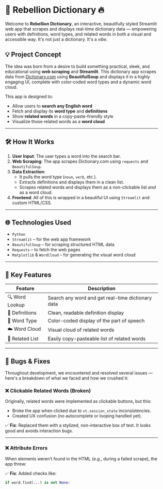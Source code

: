 # 🧠 Rebellion Dictionary 🔥

Welcome to **Rebellion Dictionary**, an interactive, beautifully styled Streamlit web app that scrapes and displays real-time dictionary data — empowering users with definitions, word types, and related words in both a visual and accessible way. It's not just a dictionary. It's a *vibe*.

## 💡 Project Concept

The idea was born from a desire to build something practical, sleek, and educational using **web scraping** and **Streamlit**. This dictionary app scrapes data from [Dictionary.com](https://www.dictionary.com) using **BeautifulSoup** and displays it in a highly engaging UI, complete with color-coded word types and a dynamic word cloud.

This app is designed to:
- Allow users to **search any English word**
- Fetch and display its **word type** and **definitions**
- Show **related words** in a copy-paste-friendly style
- Visualize those related words as a **word cloud**

---

## 🛠️ How It Works

1. **User Input**: The user types a word into the search bar.
2. **Web Scraping**: The app scrapes Dictionary.com using `requests` and `BeautifulSoup`.
3. **Data Extraction**:
   - It pulls the word type (`noun`, `verb`, etc.).
   - Extracts definitions and displays them in a clean list.
   - Scrapes related words and displays them as a non-clickable list *and* as a word cloud.
4. **Frontend**: All of this is wrapped in a beautiful UI using `Streamlit` and custom HTML/CSS.

---

## 🌐 Technologies Used

- `Python`
- `Streamlit` – for the web app framework
- `BeautifulSoup` – for scraping structured HTML data
- `Requests` – to fetch the web pages
- `Matplotlib` & `WordCloud` – for generating the visual word cloud

---

## 🧩 Key Features

| Feature         | Description |
|----------------|-------------|
| 🔍 Word Lookup | Search any word and get real-time dictionary data |
| 📖 Definitions | Clean, readable definition display |
| 🎨 Word Type   | Color-coded display of the part of speech |
| ☁️ Word Cloud  | Visual cloud of related words |
| 🧾 Related List | Easily copy-pasteable list of related words |

---

## 🐛 Bugs & Fixes

Throughout development, we encountered and resolved several issues — here's a breakdown of what we faced and how we crushed it:

### ❌ Clickable Related Words (Broken)
Originally, related words were implemented as clickable buttons, but this:
- Broke the app when clicked due to `st.session_state` inconsistencies.
- Created UX confusion (no autocomplete or looping handled yet).

✅ **Fix**: Replaced them with a stylized, non-interactive box of text. It looks good and avoids interaction bugs.

---

### ❌ Attribute Errors
When elements weren’t found in the HTML (e.g., during a failed scrape), the app threw:

✅ **Fix**: Added checks like:
```python
if word.find(...) is not None:


